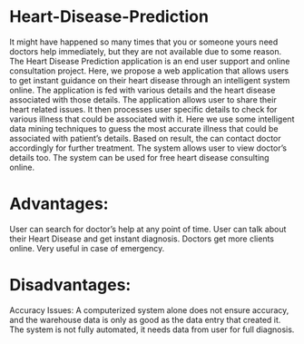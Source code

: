 # Heart-Disease-Prediction

It might have happened so many times that you or someone yours need doctors help immediately, but they are not available due to some reason. The Heart Disease Prediction application is an end user support and online consultation project. Here, we propose a web application that allows users to get instant guidance on their heart disease through an intelligent system online. The application is fed with various details and the heart disease associated with those details. The application allows user to share their heart related issues. It then processes user specific details to check for various illness that could be associated with it. Here we use some intelligent data mining techniques to guess the most accurate illness that could be associated with patient’s details. Based on result, the can contact doctor accordingly for further treatment. The system allows user to view doctor’s details too. The system can be used for free heart disease consulting online.

# Advantages:
User can search for doctor’s help at any point of time.
User can talk about their Heart Disease and get instant diagnosis.
Doctors get more clients online.
Very useful in case of emergency.

# Disadvantages:
Accuracy Issues: A computerized system alone does not ensure accuracy, and the warehouse data is only as good as the data entry that created it.
The system is not fully automated, it needs data from user for full diagnosis.
